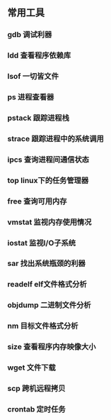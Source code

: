 ## 常用工具

### gdb 调试利器

### ldd 查看程序依赖库

### lsof 一切皆文件

### ps 进程查看器

### pstack 跟踪进程栈

### strace 跟踪进程中的系统调用

### ipcs 查询进程间通信状态

### top linux下的任务管理器

### free 查询可用内存

### vmstat 监视内存使用情况

### iostat 监视I/O子系统

### sar 找出系统瓶颈的利器

### readelf elf文件格式分析

### objdump 二进制文件分析

### nm 目标文件格式分析

### size 查看程序内存映像大小

### wget 文件下载

### scp 跨机远程拷贝

### crontab 定时任务